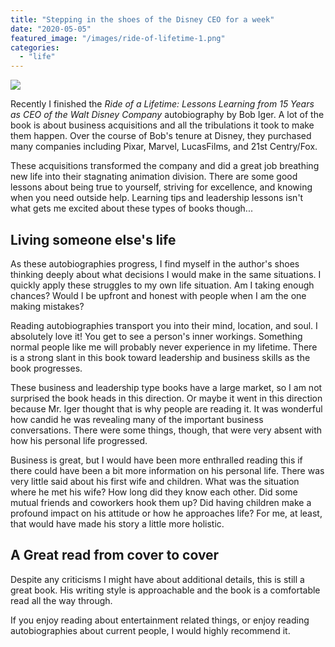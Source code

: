 ```yaml
---
title: "Stepping in the shoes of the Disney CEO for a week"
date: "2020-05-05"
featured_image: "/images/ride-of-lifetime-1.png"
categories: 
  - "life"
---
```


![](/images/ride-of-lifetime-1.png)

Recently I finished the _Ride of a Lifetime: Lessons Learning from 15 Years as CEO of the Walt Disney Company_ autobiography by Bob Iger. A lot of the book is about business acquisitions and all the tribulations it took to make them happen. Over the course of Bob's tenure at Disney, they purchased many companies including Pixar, Marvel, LucasFilms, and 21st Centry/Fox.

These acquisitions transformed the company and did a great job breathing new life into their stagnating animation division. There are some good lessons about being true to yourself, striving for excellence, and knowing when you need outside help. Learning tips and leadership lessons isn't what gets me excited about these types of books though...

## Living someone else's life

As these autobiographies progress, I find myself in the author's shoes thinking deeply about what decisions I would make in the same situations. I quickly apply these struggles to my own life situation. Am I taking enough chances? Would I be upfront and honest with people when I am the one making mistakes?

Reading autobiographies transport you into their mind, location, and soul. I absolutely love it! You get to see a person's inner workings. Something normal people like me will probably never experience in my lifetime. There is a strong slant in this book toward leadership and business skills as the book progresses.

These business and leadership type books have a large market, so I am not surprised the book heads in this direction. Or maybe it went in this direction because Mr. Iger thought that is why people are reading it. It was wonderful how candid he was revealing many of the important business conversations. There were some things, though, that were very absent with how his personal life progressed.

Business is great, but I would have been more enthralled reading this if there could have been a bit more information on his personal life. There was very little said about his first wife and children. What was the situation where he met his wife? How long did they know each other. Did some mutual friends and coworkers hook them up? Did having children make a profound impact on his attitude or how he approaches life? For me, at least, that would have made his story a little more holistic.

## A Great read from cover to cover

Despite any criticisms I might have about additional details, this is still a great book. His writing style is approachable and the book is a comfortable read all the way through.

If you enjoy reading about entertainment related things, or enjoy reading autobiographies about current people, I would highly recommend it.
